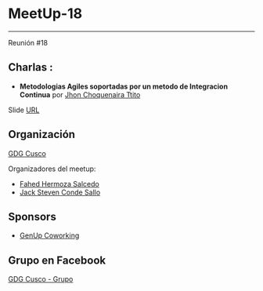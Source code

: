 # MeetUp-18
-----
Reunión #18

## Charlas :

- **Metodologias Agiles soportadas por un metodo de Integracion Continua**  por [Jhon Choquenaira Ttito](https://www.facebook.com/jhon.choquenairattito) 

Slide [URL](https://speakerdeck.com/jhonriraito/metodologias-agiles-soportada-por-un-metodo-de-integracion-continua)

## Organización 
[GDG Cusco](https://github.com/GDG-Cusco)

Organizadores del meetup:

- [Fahed Hermoza Salcedo](https://github.com/FahedHermoza)
- [Jack Steven Conde Sallo](https://www.facebook.com/jhacksteven.condesallo)

## Sponsors
 - [GenUp Coworking](https://www.facebook.com/coworking.cusco/)

## Grupo en Facebook 
[GDG Cusco - Grupo](https://www.facebook.com/gdgcusco/)
